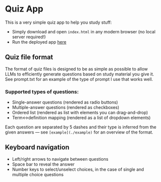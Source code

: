 # Quiz App

This is a very simple quiz app to help you study stuff:

- Simply download and open `index.html` in any modern browser (no local server required!)
- Run the deployed app [here](https://quiz.qot.app/)

## Quiz file format

The format of quiz files is designed to be as simple as possible to allow LLMs to efficiently generate questions based on study material you give it. See prompt.txt for an example of the type of prompt I use that works well.

### Supported types of questions:

- Single-answer questions (rendered as radio buttons)
- Multiple-answer questions (rendered as checkboxes)
- Ordered list (rendered as list with elements you can drag-and-drop)
- Term<->definition mapping (rendered as a list of dropdown elements)

Each question are separated by 5 dashes and their type is inferred from the given answers — see `[example](./example)` for an overview of the format.

## Keyboard navigation

- Left/right arrows to navigate between questions
- Space bar to reveal the answer
- Number keys to select/unselect choices, in the case of single and multiple choice questions
